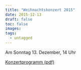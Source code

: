 ```yaml
---
title: "Weihnachtskonzert 2015"
date: 2015-12-13
draft: false
toc: false
images:
tags: 
  - untagged
---
```


Am Sonntag 13. Dezember, 14 Uhr

[Konzertprogramm (pdf)](/pdf/201512-konzertprogramm.pdf)

